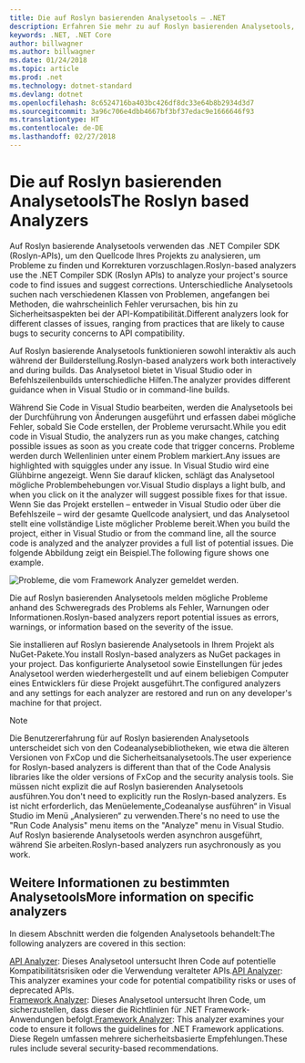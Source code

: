 ```yaml
---
title: Die auf Roslyn basierenden Analysetools – .NET
description: Erfahren Sie mehr zu auf Roslyn basierenden Analysetools, die Probleme erkennen und Problembehebungen vorschlagen.
keywords: .NET, .NET Core
author: billwagner
ms.author: billwagner
ms.date: 01/24/2018
ms.topic: article
ms.prod: .net
ms.technology: dotnet-standard
ms.devlang: dotnet
ms.openlocfilehash: 8c6524716ba403bc426df8dc33e64b8b2934d3d7
ms.sourcegitcommit: 3a96c706e4dbb4667bf3bf37edac9e1666646f93
ms.translationtype: HT
ms.contentlocale: de-DE
ms.lasthandoff: 02/27/2018
---
```

# <a name="the-roslyn-based-analyzers"></a><span data-ttu-id="0e8d1-104">Die auf Roslyn basierenden Analysetools</span><span class="sxs-lookup"><span data-stu-id="0e8d1-104">The Roslyn based Analyzers</span></span>

<span data-ttu-id="0e8d1-105">Auf Roslyn basierende Analysetools verwenden das .NET Compiler SDK (Roslyn-APIs), um den Quellcode Ihres Projekts zu analysieren, um Probleme zu finden und Korrekturen vorzuschlagen.</span><span class="sxs-lookup"><span data-stu-id="0e8d1-105">Roslyn-based analyzers use the .NET Compiler SDK (Roslyn APIs) to analyze your project's source code to find issues and suggest corrections.</span></span> <span data-ttu-id="0e8d1-106">Unterschiedliche Analysetools suchen nach verschiedenen Klassen von Problemen, angefangen bei Methoden, die wahrscheinlich Fehler verursachen, bis hin zu Sicherheitsaspekten bei der API-Kompatibilität.</span><span class="sxs-lookup"><span data-stu-id="0e8d1-106">Different analyzers look for different classes of issues, ranging from practices that are likely to cause bugs to security concerns to API compatibility.</span></span>

<span data-ttu-id="0e8d1-107">Auf Roslyn basierende Analysetools funktionieren sowohl interaktiv als auch während der Builderstellung.</span><span class="sxs-lookup"><span data-stu-id="0e8d1-107">Roslyn-based analyzers work both interactively and during builds.</span></span> <span data-ttu-id="0e8d1-108">Das Analysetool bietet in Visual Studio oder in Befehlszeilenbuilds unterschiedliche Hilfen.</span><span class="sxs-lookup"><span data-stu-id="0e8d1-108">The analyzer provides different guidance when in Visual Studio or in command-line builds.</span></span>

<span data-ttu-id="0e8d1-109">Während Sie Code in Visual Studio bearbeiten, werden die Analysetools bei der Durchführung von Änderungen ausgeführt und erfassen dabei mögliche Fehler, sobald Sie Code erstellen, der Probleme verursacht.</span><span class="sxs-lookup"><span data-stu-id="0e8d1-109">While you edit code in Visual Studio, the analyzers run as you make changes, catching possible issues as soon as you create code that trigger concerns.</span></span> <span data-ttu-id="0e8d1-110">Probleme werden durch Wellenlinien unter einem Problem markiert.</span><span class="sxs-lookup"><span data-stu-id="0e8d1-110">Any issues are highlighted with squiggles under any issue.</span></span> <span data-ttu-id="0e8d1-111">In Visual Studio wird eine Glühbirne angezeigt. Wenn Sie darauf klicken, schlägt das Analysetool mögliche Problembehebungen vor.</span><span class="sxs-lookup"><span data-stu-id="0e8d1-111">Visual Studio displays a light bulb, and when you click on it the analyzer will suggest possible fixes for that issue.</span></span> <span data-ttu-id="0e8d1-112">Wenn Sie das Projekt erstellen – entweder in Visual Studio oder über die Befehlszeile – wird der gesamte Quellcode analysiert, und das Analysetool stellt eine vollständige Liste möglicher Probleme bereit.</span><span class="sxs-lookup"><span data-stu-id="0e8d1-112">When you build the project, either in Visual Studio or from the command line, all the source code is analyzed and the analyzer provides a full list of potential issues.</span></span> <span data-ttu-id="0e8d1-113">Die folgende Abbildung zeigt ein Beispiel.</span><span class="sxs-lookup"><span data-stu-id="0e8d1-113">The following figure shows one example.</span></span>

![Probleme, die vom Framework Analyzer gemeldet werden.](./media/framework-analyzers-2.png)

<span data-ttu-id="0e8d1-115">Die auf Roslyn basierenden Analysetools melden mögliche Probleme anhand des Schweregrads des Problems als Fehler, Warnungen oder Informationen.</span><span class="sxs-lookup"><span data-stu-id="0e8d1-115">Roslyn-based analyzers report potential issues as errors, warnings, or information based on the severity of the issue.</span></span>

<span data-ttu-id="0e8d1-116">Sie installieren auf Roslyn basierende Analysetools in Ihrem Projekt als NuGet-Pakete.</span><span class="sxs-lookup"><span data-stu-id="0e8d1-116">You install Roslyn-based analyzers as NuGet packages in your project.</span></span> <span data-ttu-id="0e8d1-117">Das konfigurierte Analysetool sowie Einstellungen für jedes Analysetool werden wiederhergestellt und auf einem beliebigen Computer eines Entwicklers für diese Projekt ausgeführt.</span><span class="sxs-lookup"><span data-stu-id="0e8d1-117">The configured analyzers and any settings for each analyzer are restored and run on any developer's machine for that project.</span></span>

> [!NOTE]
> <span data-ttu-id="0e8d1-118">Die Benutzererfahrung für auf Roslyn basierenden Analysetools unterscheidet sich von den Codeanalysebibliotheken, wie etwa die älteren Versionen von FxCop und die Sicherheitsanalysetools.</span><span class="sxs-lookup"><span data-stu-id="0e8d1-118">The user experience for Roslyn-based analyzers is different than that of the Code Analysis libraries like the older versions of FxCop and the security analysis tools.</span></span>  <span data-ttu-id="0e8d1-119">Sie müssen nicht explizit die auf Roslyn basierenden Analysetools ausführen.</span><span class="sxs-lookup"><span data-stu-id="0e8d1-119">You don't need to explicitly run the Roslyn-based analyzers.</span></span> <span data-ttu-id="0e8d1-120">Es ist nicht erforderlich, das Menüelemente„Codeanalyse ausführen“ in Visual Studio im Menü „Analysieren“ zu verwenden.</span><span class="sxs-lookup"><span data-stu-id="0e8d1-120">There's no need to use the "Run Code Analysis" menu items on the "Analyze" menu in Visual Studio.</span></span> <span data-ttu-id="0e8d1-121">Auf Roslyn basierende Analysetools werden asynchron ausgeführt, während Sie arbeiten.</span><span class="sxs-lookup"><span data-stu-id="0e8d1-121">Roslyn-based analyzers run asychronously as you work.</span></span> 

## <a name="more-information-on-specific-analyzers"></a><span data-ttu-id="0e8d1-122">Weitere Informationen zu bestimmten Analysetools</span><span class="sxs-lookup"><span data-stu-id="0e8d1-122">More information on specific analyzers</span></span>

<span data-ttu-id="0e8d1-123">In diesem Abschnitt werden die folgenden Analysetools behandelt:</span><span class="sxs-lookup"><span data-stu-id="0e8d1-123">The following analyzers are covered in this section:</span></span>

<span data-ttu-id="0e8d1-124">[API Analyzer](api-analyzer.md): Dieses Analysetool untersucht Ihren Code auf potentielle Kompatibilitätsrisiken oder die Verwendung veralteter APIs.</span><span class="sxs-lookup"><span data-stu-id="0e8d1-124">[API Analyzer](api-analyzer.md): This analyzer examines your code for potential compatibility risks or uses of deprecated APIs.</span></span>    
<span data-ttu-id="0e8d1-125">[Framework Analyzer](framework-analyzer.md): Dieses Analysetool untersucht Ihren Code, um sicherzustellen, dass dieser die Richtlinien für .NET Framework-Anwendungen befolgt.</span><span class="sxs-lookup"><span data-stu-id="0e8d1-125">[Framework Analyzer](framework-analyzer.md): This analyzer examines your code to ensure it follows the guidelines for .NET Framework applications.</span></span> <span data-ttu-id="0e8d1-126">Diese Regeln umfassen mehrere sicherheitsbasierte Empfehlungen.</span><span class="sxs-lookup"><span data-stu-id="0e8d1-126">These rules include several security-based recommendations.</span></span>
